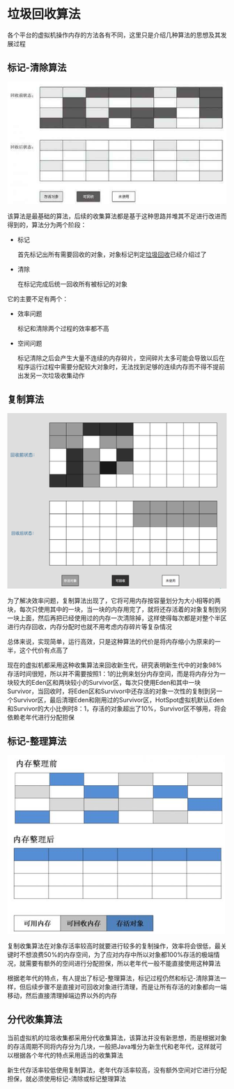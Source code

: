 # 垃圾回收算法
各个平台的虚拟机操作内存的方法各有不同，这里只是介绍几种算法的思想及其发展过程
## 标记-清除算法
![标记-清除算法](../resources/image/mark-sweep.jpg "标记-清除算法")

该算法是最基础的算法，后续的收集算法都是基于这种思路并堆其不足进行改进而得到的，算法分为两个阶段：
* 标记

    首先标记出所有需要回收的对象，对象标记判定[垃圾回收](gc.md)已经介绍过了
* 清除

    在标记完成后统一回收所有被标记的对象

它的主要不足有两个：
* 效率问题

    标记和清除两个过程的效率都不高
* 空间问题

    标记清除之后会产生大量不连续的内存碎片，空间碎片太多可能会导致以后在程序运行过程中需要分配较大对象时，无法找到足够的连续内存而不得不提前出发另一次垃圾收集动作

## 复制算法
![复制算法](../resources/image/copying.jpg "复制算法")

为了解决效率问题，复制算法出现了，它将可用内存按容量划分为大小相等的两块，每次只使用其中的一块，当一块的内存用完了，就将还存活着的对象复制到另一块上面，然后再把已经使用过的内存一次清除掉，这样使得每次都是对整个半区进行内存回收，内存分配时也就不用考虑内存碎片等复杂情况

总体来说，实现简单，运行高效，只是这种算法的代价是将内存缩小为原来的一半，这个代价有点高了

现在的虚拟机都采用这种收集算法来回收新生代，研究表明新生代中的对象98%存活时间很短，所以并不需要按照1：1的比例来划分内存空间，而是将内存分为一块较大的Eden区和两块较小的Survivor区，每次只使用Eden和其中一块Survivor，当回收时，将Eden区和Survivor中还存活的对象一次性的复制到另一个Survivor区，最后清理Eden和刚用过的Survivor区，HotSpot虚拟机默认Eden和Survivor的大小比例时8：1，存活的对象超出了10%，Survivor区不够用，将会依赖老年代进行分配担保
## 标记-整理算法
![标记-整理算法](../resources/image/mark-compact.jpg "标记-整理算法")

复制收集算法在对象存活率较高时就要进行较多的复制操作，效率将会很低，最关键时不想浪费50%的内存空间，为了应对内存中所以对象都100%存活的极端情况，就需要有额外的空间进行分配担保，所以老年代一般不能直接使用这种算法

根据老年代的特点，有人提出了标记-整理算法，标记过程仍然和标记-清除算法一样，但后续步骤不是直接对可回收对象进行清理，而是让所有存活的对象都向一端移动，然后直接清理掉端边界以外的内存
## 分代收集算法
当前虚拟机的垃圾收集都采用分代收集算法，该算法并没有新思想，而是根据对象的存活周期不同将内存分为几块，一般把Java堆分为新生代和老年代，这样就可以根据各个年代的特点采用适当的收集算法

新生代存活率较低使用复制算法，老年代存活率较高，没有额外空间对它进行分配担保，就必须使用标记-清除或标记整理算法